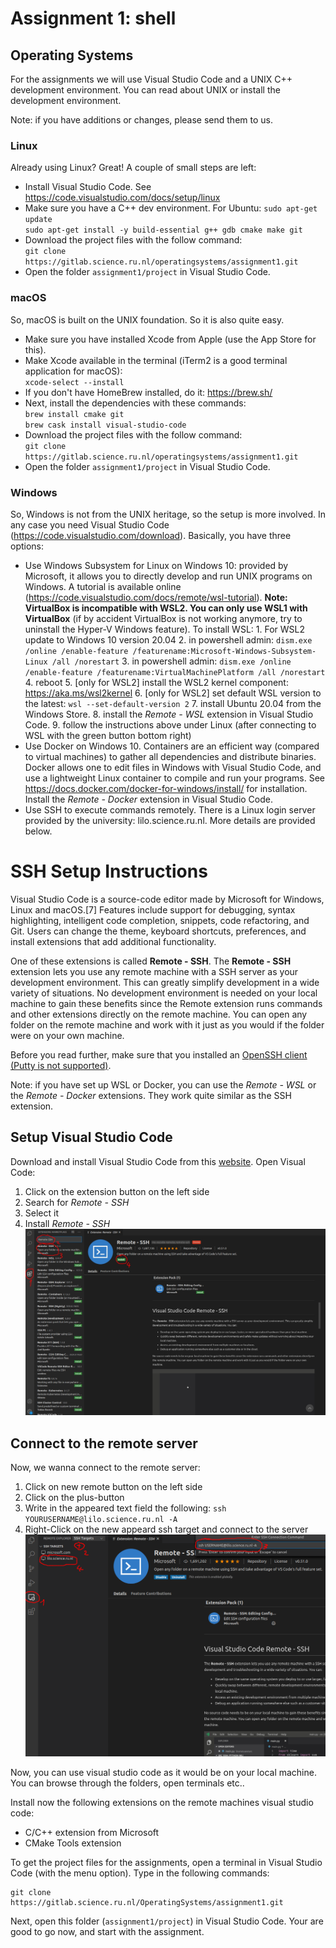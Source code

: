 # Assignment 1: shell
## Operating Systems

For the assignments we will use Visual Studio Code and a UNIX C++ development environment. You can read about UNIX or install the development environment.

Note: if you have additions or changes, please send them to us.

### Linux

Already using Linux? Great! A couple of small steps are left:

- Install Visual Studio Code. See https://code.visualstudio.com/docs/setup/linux
- Make sure you have a C++ dev environment. For Ubuntu: 
  `sudo apt-get update`   
  `sudo apt-get install -y build-essential g++ gdb cmake make git`
- Download the project files with the follow command:  
  `git clone https://gitlab.science.ru.nl/operatingsystems/assignment1.git`
- Open the folder `assignment1/project` in Visual Studio Code.

### macOS

So, macOS is built on the UNIX foundation. So it is also quite easy.

- Make sure you have installed Xcode from Apple (use the App Store for this).
- Make Xcode available in the terminal (iTerm2 is a good terminal application for macOS):  
  `xcode-select --install`
- If you don't have HomeBrew installed, do it: https://brew.sh/
- Next, install the dependencies with these commands:  
  `brew install cmake git`  
  `brew cask install visual-studio-code`
- Download the project files with the follow command:  
  `git clone https://gitlab.science.ru.nl/operatingsystems/assignment1.git`
- Open the folder `assignment1/project` in Visual Studio Code.

### Windows

So, Windows is not from the UNIX heritage, so the setup is more involved. In any case you need Visual Studio Code (https://code.visualstudio.com/download). Basically, you have three options:

- Use Windows Subsystem for Linux on Windows 10: provided by Microsoft, it allows you to directly develop and run UNIX programs on Windows. A tutorial is available online (https://code.visualstudio.com/docs/remote/wsl-tutorial). **Note: VirtualBox is incompatible with WSL2. You can only use WSL1 with VirtualBox** (if by accident VirtualBox is not working anymore, try to uninstall the Hyper-V Windows feature). To install WSL:
        1. For WSL2 update to Windows 10 version 20.04
        2. in powershell admin: `dism.exe /online /enable-feature /featurename:Microsoft-Windows-Subsystem-Linux /all /norestart`
        3. in powershell admin: `dism.exe /online /enable-feature /featurename:VirtualMachinePlatform /all /norestart`
        4. reboot
        5. [only for WSL2] install the WSL2 kernel component: https://aka.ms/wsl2kernel
        6. [only for WSL2] set default WSL version to the latest: `wsl --set-default-version 2`
        7. install Ubuntu 20.04 from the Windows Store.
        8. install the _Remote - WSL_ extension in Visual Studio Code.
        9. follow the instructions above under Linux (after connecting to WSL with the green button bottom right)
- Use Docker on Windows 10. Containers are an efficient way (compared to virtual machines) to gather all dependencies and distribute binaries. Docker allows one to edit files in Windows with Visual Studio Code, and use a lightweight Linux container to compile and run your programs. See https://docs.docker.com/docker-for-windows/install/ for installation.  Install the _Remote - Docker_ extension in Visual Studio Code.
- Use SSH to execute commands remotely. There is a Linux login server provided by the university: lilo.science.ru.nl. More details are provided below.


# SSH Setup Instructions
Visual Studio Code is a source-code editor made by Microsoft for Windows, Linux and macOS.[7] Features include support for debugging, syntax highlighting, intelligent code completion, snippets, code refactoring, and Git. Users can change the theme, keyboard shortcuts, preferences, and install extensions that add additional functionality.

One of these extensions is called **Remote - SSH**. The **Remote - SSH** extension lets you use any remote machine with a SSH server as your development environment. This can greatly simplify development in a wide variety of situations. No development environment is needed on your local machine to gain these benefits since the Remote extension runs commands and other extensions directly on the remote machine. You can open any folder on the remote machine and work with it just as you would if the folder were on your own machine.

Before you read further, make sure that you installed an [OpenSSH client (Putty is not supported)](https://code.visualstudio.com/docs/remote/troubleshooting#_installing-a-supported-ssh-client).

Note: if you have set up WSL or Docker, you can use the _Remote - WSL_ or the _Remote - Docker_ extensions. They work quite similar as the SSH extension.

## Setup Visual Studio Code
Download and install Visual Studio Code from this [website](https://code.visualstudio.com/).
Open Visual Code:
1. Click on the extension button on the left side
2. Search for *Remote - SSH*
3. Select it
4. Install *Remote - SSH*
![](images/pic_1.jpg)

## Connect to the remote server
Now, we wanna connect to the remote server:
1. Click on new remote button on the left side
2. Click on the plus-button
3. Write in the appeared text field the following: `ssh YOURUSERNAME@lilo.science.ru.nl -A`
4. Right-Click on the new appeard ssh target and connect to the server
![](images/pic_2.png)

Now, you can use visual studio code as it would be on your local machine. You can browse through the folders, open terminals etc..

Install now the following extensions on the remote machines visual studio code:
- C/C++ extension from Microsoft
- CMake Tools extension

To get the project files for the assignments, open a terminal in Visual Studio Code (with the menu option). Type in the following commands:
```
git clone https://gitlab.science.ru.nl/OperatingSystems/assignment1.git
```

Next, open this folder (`assignment1/project`) in Visual Studio Code. Your are good to go now, and start with the assignment.

